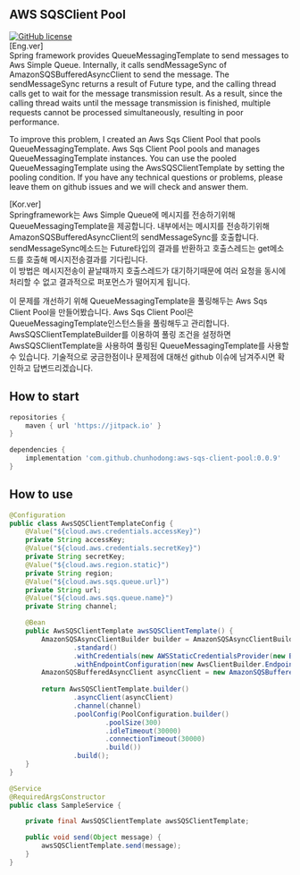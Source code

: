 ## AWS SQSClient Pool
[![GitHub license](https://img.shields.io/badge/License-Apache%202.0-green.svg)](https://github.com/chunhodong/property-breaker/blob/master/License)
<br>
[Eng.ver]
<br>
Spring framework provides QueueMessagingTemplate to send messages to Aws Simple Queue.
Internally, it calls sendMessageSync of AmazonSQSBufferedAsyncClient to send the message.
The sendMessageSync returns a result of Future type, and the calling thread calls get to wait for the message transmission result.
As a result, since the calling thread waits until the message transmission is finished, multiple requests cannot be processed simultaneously, resulting in poor performance.

To improve this problem, I created an Aws Sqs Client Pool that pools QueueMessagingTemplate.
Aws Sqs Client Pool pools and manages QueueMessagingTemplate instances. You can use the pooled QueueMessagingTemplate using the AwsSQSClientTemplate by setting the pooling condition.
If you have any technical questions or problems, please leave them on github issues and we will check and answer them.

[Kor.ver]
<br>
Springframework는 Aws Simple Queue에 메시지를 전송하기위해 QueueMessagingTemplate을 제공합니다. 
내부에서는 메시지를 전송하기위해 AmazonSQSBufferedAsyncClient의 sendMessageSync를 호출합니다.
sendMessageSync메소드는 Future타입의 결과를 반환하고 호출스레드는 get메소드를 호출해 메시지전송결과를 기다립니다.  
이 방법은 메시지전송이 끝날때까지 호출스레드가 대기하기때문에 여러 요청을 동시에 처리할 수 없고 결과적으로 퍼포먼스가 떨어지게 됩니다.

이 문제를 개선하기 위해 QueueMessagingTemplate을 풀링해두는 Aws Sqs Client Pool을 만들어봤습니다.
Aws Sqs Client Pool은 QueueMessagingTemplate인스턴스들을 풀링해두고 관리합니다. AwsSQSClientTemplateBuilder를 이용하여
풀링 조건을 설정하면 AwsSQSClientTemplate을 사용하여 풀링된 QueueMessagingTemplate를 사용할 수 있습니다.
기술적으로 궁금한점이나 문제점에 대해선 github 이슈에 남겨주시면 확인하고 답변드리겠습니다.


## How to start
```groovy
repositories {
    maven { url 'https://jitpack.io' }
}

dependencies {
    implementation 'com.github.chunhodong:aws-sqs-client-pool:0.0.9'
}
```

## How to use
```java
@Configuration
public class AwsSQSClientTemplateConfig {
    @Value("${cloud.aws.credentials.accessKey}")
    private String accessKey;
    @Value("${cloud.aws.credentials.secretKey}")
    private String secretKey;
    @Value("${cloud.aws.region.static}")
    private String region;
    @Value("${cloud.aws.sqs.queue.url}")
    private String url;
    @Value("${cloud.aws.sqs.queue.name}")
    private String channel;

    @Bean
    public AwsSQSClientTemplate awsSQSClientTemplate() {
        AmazonSQSAsyncClientBuilder builder = AmazonSQSAsyncClientBuilder
                .standard()
                .withCredentials(new AWSStaticCredentialsProvider(new BasicAWSCredentials(accessKey, secretKey)))
                .withEndpointConfiguration(new AwsClientBuilder.EndpointConfiguration(url, region));
        AmazonSQSBufferedAsyncClient asyncClient = new AmazonSQSBufferedAsyncClient(builder.build());
        
        return AwsSQSClientTemplate.builder()
                .asyncClient(asyncClient)
                .channel(channel)
                .poolConfig(PoolConfiguration.builder()
                        .poolSize(300)
                        .idleTimeout(30000)
                        .connectionTimeout(30000)
                        .build())
                .build();
    }
}

```

```java
@Service
@RequiredArgsConstructor
public class SampleService {

    private final AwsSQSClientTemplate awsSQSClientTemplate;

    public void send(Object message) {
        awsSQSClientTemplate.send(message);
    }
}
```
